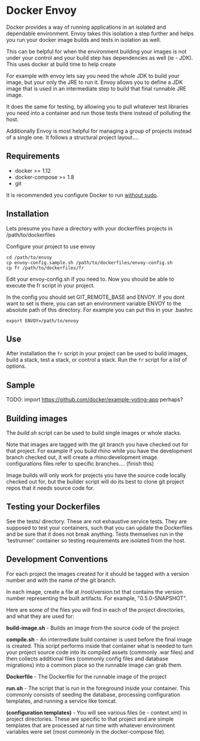 Docker Envoy
============

Docker provides a way of running applications in an isolated and dependable environment. Envoy takes this isolation a step further and helps you run your docker image builds and tests in isolation as well.

This can be helpful for when the environment building your images is not under your control and your build step has dependencies as well (ie - JDK). This uses docker at build time to help create

For example with envoy lets say you need the whole JDK to build your image, but your only the JRE to run it. Envoy allows you to define a JDK image that is used in an intermediate step to build that final runnable JRE image.

It does the same for testing, by allowing you to pull whatever test libraries you need into a container and run those tests there instead of polluting the host.

Additionally Envoy is most helpful for managing a group of projects instead of a single one. It follows a structural project layout....

Requirements
------------
* docker >= 1.12
* docker-compose >= 1.8
* git

It is recommended you configure Docker to run [without sudo](https://docs.docker.com/engine/installation/linux/ubuntulinux/#/create-a-docker-group).


Installation
------------

Lets presume you have a directory with your dockerfiles projects in /path/to/dockerfiles

Configure your project to use envoy

    cd /path/to/envoy
    cp envoy-config.sample.sh /path/to/dockerfiles/envoy-config.sh
    cp fr /path/to/dockerfiles/fr

Edit your envoy-config.sh if you need to. Now you should be able to execute the fr script in your project.

In the config you should set GIT_REMOTE_BASE and ENVOY. If you dont want to set is there, you can set an environment variable ENVOY to the absolute path of this directory. For example you can put this in your .bashrc

    export ENVOY=/path/to/envoy


Use
---

After installation the `fr` script in your project can be used to build images, build a stack, test a stack, or control a stack. Run the `fr` script for a list of options.


Sample
------

TODO: import https://github.com/docker/example-voting-app perhaps?


Building images
---------------

The _build.sh_ script can be used to build single images or whole stacks.

Note that images are tagged with the git branch you have checked out for that project. For example if you build rhino while you have the development branch checked out, it will create a rhino:development image. configurations files refer to specific branches.... (finish this)

Image builds will only work for projects you have the source code locally checked out for, but the builder script will do its best to clone git project repos that it needs source code for.


Testing your Dockerfiles
------------------------

See the tests/ directory. These are not exhaustive service tests. They are supposed to test your containers, such that you can update the Dockerfiles and be sure that it does not break anything. Tests themselves run in the 'testrunner' container so testing requirements are isolated from the host.


Development Conventions
-----------------------

For each project the images created for it should be tagged with a version number and with the name of the git branch.

In each image, create a file at /root/version.txt that contains the version number representing the built artifacts. For example, "0.5.0-SNAPSHOT".

Here are some of the files you will find in each of the project directories, and what they are used for:

__build-image.sh__ - Builds an image from the source code of the project

__compile.sh__ - An intermediate build container is used before the final image is created. This script performs inside that container what is needed to turn your project source code into its compiled assets (commonly .war files) and then collects additional files (commonly config files and database migrations) into a common place so the runnable image can grab them.

__Dockerfile__ - The Dockerfile for the runnable image of the project

__run.sh__ - The script that is run in the foreground inside your container. This commonly consists of seeding the database, processing configuration templates, and running a service like tomcat.

__(configuration templates)__ - You will see various files (ie - context.xml) in project directories. These are specific to that project and are simple templates that are processed at run time with whatever environment variables were set (most commonly in the docker-compose file).
